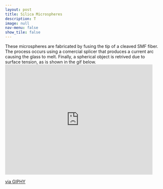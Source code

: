 ```yaml
---
layout: post
title: Silica Microspheres
description: T
image: null
nav-menu: false
show_tile: false
---
```


<p>These microspheres are fabricated by fusing the tip of a cleaved SMF fiber. The process occurs using a comercial splicer that produces a current arc causing the glass to melt. Finally, a spherical object is retrived due to surface tension, as is shown in the gif below.</p?>

<iframe src="https://giphy.com/embed/W6pedlNo0e2f4hklw9" width="480" height="360" frameBorder="0" class="giphy-embed" allowFullScreen></iframe><p><a href="https://giphy.com/gifs/W6pedlNo0e2f4hklw9">via GIPHY</a></p>